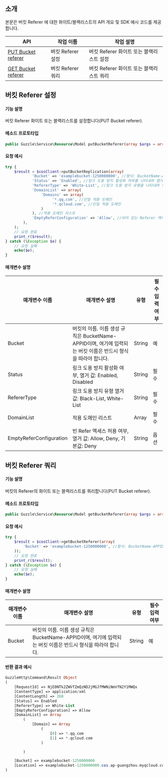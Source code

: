 ## 소개

본문은 버킷 Referer 에 대한 화이트/블랙리스트의 API 개요 및 SDK 예시 코드를 제공합니다.

| API                                                          | 작업 이름         | 작업 설명                   |
| ------------------------------------------------------------ | -------------- | -------------------------- |
| [PUT Bucket referer](https://cloud.tencent.com/document/product/436/32492) | 버킷 Referer 설정 | 버킷 Referer 화이트 또는 블랙리스트 설정 |
| [GET Bucket referer](https://cloud.tencent.com/document/product/436/32493) | 버킷 Referer 쿼리| 버킷 Referer 화이트 또는 블랙리스트 쿼리 |

## 버킷 Referer 설정

#### 기능 설명

버킷 Referer 화이트 또는 블랙리스트를 설정합니다(PUT Bucket referer).

#### 메소드 프로토타입

```php
public Guzzle\Service\Resource\Model putBucketReferer(array $args = array());
```

#### 요청 예시

```php
try {
    $result = $cosClient->putBucketReplication(array(
            'Bucket' => 'examplebucket-1250000000', //형식: BucketName-APPID
            'Status' => 'Enabled', //링크 도용 방지 활성화 여부를 나타내며 열거 값은 Enabled, Disabled입니다.
            'RefererType' => 'White-List', //링크 도용 방지 유형을 나타내며 열거 값은 Black-List, White-List입니다.
            'DomainList' => array(
                'Domains' => array(
                     '*.qq.com', //단일 적용 도메인
                     '*.qcloud.com', //단일 적용 도메인
                )
            ), //적용 도메인 리스트
            'EmptyReferConfiguration' => 'Allow', //비어 있는 Referer 액세스 허용 여부를 나타내며 열거 값은 Allow, Deny로 기본값은 Deny입니다.
        ),      
    ); 
    // 요청 완료    
    print_r($result);
} catch (\Exception $e) {   
    // 요청 실패
    echo($e);
}
```
#### 매개변수 설명

| 매개변수 이름  | 매개변수 설명                                                     | 유형    | 필수 입력 여부 |
| ------- | ------------------------------------------------------------ | ------- | ---- |
| Bucket  | 버킷의 이름. 이름 생성 규칙은 BucketName-APPID이며, 여기에 입력되는 버킷 이름은 반드시 형식을 따라야 합니다. | String  | 예   |
| Status         | 링크 도용 방지 활성화 여부, 열거 값: Enabled, Disabled           | String | 필수   |
| RefererType    | 링크 도용 방지 유형 열거 값: Black-List, White-List          | String | 필수   |
| DomainList | 적용 도메인 리스트 | Array |필수   |
| EmptyReferConfiguration | 빈 Refer 액세스 허용 여부, 열거 값: Allow, Deny, 기본값: Deny | String | 옵션  |

## 버킷 Referer 쿼리

#### 기능 설명

버킷의 Referer의 화이트 또는 블랙리스트를 쿼리합니다(PUT Bucket referer).

#### 메소드 프로토타입

```php
public Guzzle\Service\Resource\Model getBucketReferer(array $args = array());
```

#### 요청 예시

```php
try {
    $result = $cosClient->getBucketReferer(array(
        'Bucket' => 'examplebucket-1250000000', //형식: BucketName-APPID
    )); 
    // 요청 완료
    print_r($result);
} catch (\Exception $e) {
    // 요청 실패
    echo($e);
}
```

#### 매개변수 설명

| 매개변수 이름  | 매개변수 설명                                                     | 유형    | 필수 입력 여부 |
| ------- | ------------------------------------------------------------ | ------- | ---- |
| Bucket  | 버킷의 이름. 이름 생성 규칙은 BucketName-APPID이며, 여기에 입력되는 버킷 이름은 반드시 형식을 따라야 합니다. | String  | 예   |

#### 반환 결과 예시
```php
GuzzleHttp\Command\Result Object
(
    [RequestId] => NjE0NTk2ZWVfZmQzNDJjMGJfMWNiNmVfN2Y1MWQx
    [ContentType] => application/xml
    [ContentLength] => 260
    [Status] => Enabled
    [RefererType] => White-List
    [EmptyReferConfiguration] => Allow
    [DomainList] => Array
        (
            [Domain] => Array
                (
                    [0] => *.qq.com
                    [1] => *.qcloud.com
                )

        )

    [Bucket] => examplebucket-1250000000
    [Location] => examplebucket-1250000000.cos.ap-guangzhou.myqcloud.com/
)
```
